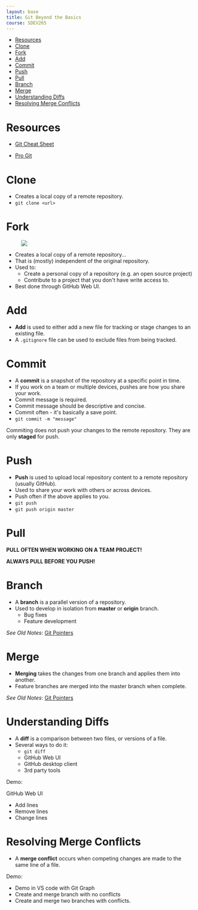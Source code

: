 ```yaml
---
layout: base
title: Git Beyond the Basics
course: SDEV265
---
```


- [Resources](#resources)
- [Clone](#clone)
- [Fork](#fork)
- [Add](#add)
- [Commit](#commit)
- [Push](#push)
- [Pull](#pull)
- [Branch](#branch)
- [Merge](#merge)
- [Understanding Diffs](#understanding-diffs)
- [Resolving Merge Conflicts](#resolving-merge-conflicts)

# Resources

- [Git Cheat Sheet](https://education.github.com/git-cheat-sheet-education.pdf)

- [Pro Git](https://git-scm.com/book/en/v2)

# Clone

- Creates a local copy of a remote repository.
- `git clone <url>`

# Fork

<figure>
    <span>
        <img src="https://cdn.ttgtmedia.com/rms/onlineimages/cdo-git_clone_vs_fork-f_desktop.png" style="">
    </span>
</figure>

- Creates a local copy of a remote repository...
- That is (mostly) independent of the original repository.
- Used to:
  - Create a personal copy of a repository (e.g. an open source project)
  - Contribute to a project that you don't have write access to.
- Best done through GitHub Web UI.

# Add

- **Add** is used to either add a new file for tracking or stage changes to an existing file.
- A `.gitignore` file can be used to exclude files from being tracked.

# Commit

- A **commit** is a snapshot of the repository at a specific point in time.
- If you work on a team or multiple devices, pushes are how you share your work.
- Commit message is required.
- Commit message should be descriptive and concise.
- Commit often - it's basically a save point.
- `git commit -m "message"`

Commiting does not push your changes to the remote repository. They are only **staged** for push.

# Push

- **Push** is used to upload local repository content to a remote repository (usually GitHub).
- Used to share your work with others or across devices.
- Push often if the above applies to you.
- `git push`
- `git push origin master`

# Pull

**PULL OFTEN WHEN WORKING ON A TEAM PROJECT!**

**ALWAYS PULL BEFORE YOU PUSH!**

# Branch

- A **branch** is a parallel version of a repository.
- Used to develop in isolation from **master** or **origin** branch.
  - Bug fixes
  - Feature development

_See Old Notes_: [Git Pointers](https://docs.google.com/document/d/1oBMa7d5uzV91AKu9DcJPpJFeu83DLWrOHPoj9rxUc6s/edit)

# Merge

- **Merging** takes the changes from one branch and applies them into another.
- Feature branches are merged into the master branch when complete.

_See Old Notes_: [Git Pointers](https://docs.google.com/document/d/1oBMa7d5uzV91AKu9DcJPpJFeu83DLWrOHPoj9rxUc6s/edit)

# Understanding Diffs

- A **diff** is a comparison between two files, or versions of a file.
- Several ways to do it:
  - `git diff`
  - GitHub Web UI
  - GitHub desktop client
  - 3rd party tools

<p class="demo">Demo:</p>

GitHub Web UI

- Add lines
- Remove lines
- Change lines

# Resolving Merge Conflicts

- A **merge conflict** occurs when competing changes are made to the same line of a file.

<p class="demo">Demo:</p>

- Demo in VS code with Git Graph
- Create and merge branch with no conflicts
- Create and merge two branches with conflicts.
